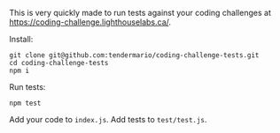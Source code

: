 This is very quickly made to run tests against your coding challenges at https://coding-challenge.lighthouselabs.ca/.

Install:

```
git clone git@github.com:tendermario/coding-challenge-tests.git
cd coding-challenge-tests
npm i
```

Run tests:

```
npm test
```

Add your code to `index.js`. Add tests to `test/test.js`.
